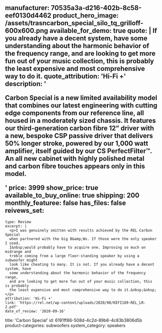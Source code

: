 manufacturer: 70535a3a-d216-402b-8c58-eef0130d4462
product_hero_image: /assets/trasncarbon_special_silo_tq_grilloff-600x600.png
available_for_demo: true
quote: |
  If you already have a decent system, have some understanding about the harmonic behavior of the frequency range,
  and are looking to get more fun out of your music collection, this is probably the least expensive and most comprehensive way to do it.
quote_attribution: 'Hi-Fi +'
description: '<p>Carbon Special is a new limited availability model that combines our latest engineering with cutting edge components from our reference line, all housed in a moderately sized chassis. It features our third-generation carbon fibre 12” driver with a new, bespoke CSP passive driver that delivers 50% longer stroke, powered by our 1,000 watt amplifier, itself guided by our CS PerfectFilter™. An all new cabinet with highly polished metal and carbon fibre touches appears only in this model.&nbsp;&nbsp;</p>'
price: 3999
show_price: true
available_to_buy_online: true
shipping: 200
monthly_featuree: false
has_files: false
reivews_set:
  -
    type: Review
    excerpt: |
      <p>I was genuinely smitten with results achieved by the REL Carbon Special
      when partnered with the big B&amp;Ws. If those were the only speaker I used,
      I&nbsp;would probably have to acquire one. Improving so much on midrange and
      treble coming from a large floor-standing speaker by using a subwoofer might
      look like cheating to many. It is not. If you already have a decent system, have
      some understanding about the harmonic behavior of the frequency range,
      and are looking to get more fun out of your music collection, this is probably
      the least expensive and most comprehensive way to do it.&nbsp;&nbsp;</p>
    attribution: 'Hi-Fi +'
    link: 'https://rel.net/wp-content/uploads/2020/08/HIFI189-REL_LR-2.pdf'
    date_of_review: '2020-09-16'
title: 'Carbon Special'
id: 6191ff86-508d-4c2d-89b6-4c83b3806d5b
product-categories: subwoofers
system_category: speakers
